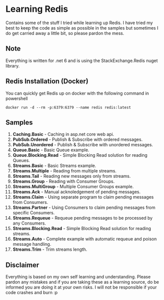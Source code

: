 # Learning Redis

Contains some of the stuff I tried while learning up Redis. I have tried my best to 
keep the code as simple as possible in the samples but sometimes I do get carried away
a little bit, so please pardon the mess.

## Note

Everything is written for .net 6 and is using the StackExchange.Redis nuget library.

## Redis Installation (Docker)

You can quickly get Redis up on docker with the following command in powershell

```
docker run -d --rm -p:6379:6379 --name redis redis:latest 
```

## Samples

1. **Caching.Basic**            - Caching in asp.net core web api.
3. **PubSub.Ordered**           - Publish & Subscribe with ordered messages.
4. **PubSub.Unordered**         - Publish & Subscribe with unordered messages.
5. **Queue.Basic**              - Basic Queue example.
6. **Queue.Blocking.Read**      - Simple Blocking Read solution for reading Queues.
7. **Streams.Basic**            - Basic Streams example.
8. **Streams.Multiple**         - Reading from multiple streams.
9. **Streams.Tail**             - Reading new messages only from streams.
10. **Streams.Group**           - Reading with Consumer Groups.
11. **Streams.MultiGroup**      - Multiple Consumer Groups example.
12. **Streams.Ack**             - Manual acknoledgement of pending messages.
13. **Streams.Claim**           - Using separate program to claim pending messages from Consumers.
14. **Streams.Partner**         - Using Consumers to claim pending messages from specific Consumers.
15. **Streams.Requeue**         - Requeue pending messages to be processed by any Consumers.
16. **Streams.Blocking.Read**   - Simple Blocking Read solution for reading streams.
17. **Streams.Auto**            - Complete example with automatic requeue and poison message handling.
18. **Streams.Trim**            - Trim streams length.

## Disclaimer

Everything is based on my own self learning and understanding. Please pardon any mistakes
and if you are taking these as a learning source, do be informed you are doing it at your own
risks. I will not be responsible if your code crashes and burn :p